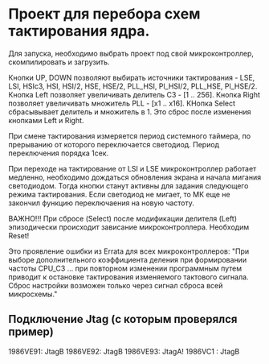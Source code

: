 # Проект для перебора схем тактирования ядра.

Для запуска, необходимо выбрать проект под свой микроконтроллер, скомпилировать и загрузить.

Кнопки UP, DOWN позволяют выбирать источники тактирования - LSE, LSI, HSIc3, HSI, HSI/2, HSE, HSE/2, PLL_HSI, Pl_HSI/2, PLL_HSE, Pl_HSE/2.
Кнопка Left позволяет увеличивать делитель C3 - [1 .. 256].
Кнопка Right позволяет увеличивать множитель PLL - [x1 .. x16].
КНопка Select сбрасывывает делитель и множитель в 1. Это сброс после изменения кнопками Left и Right.

При смене тактирования измеряется период системного таймера, по прерыванию от которого переключается светодиод. Период переключения порядка 1сек.

При переходе на тактирование от LSI и LSE микроконтроллер работает медленно, необходимо дождаться обновления экрана и начала мигания светодиодом. Тогда кнопки станут активны для задания следующего режима тактирования. Если светодиод не мигает, то МК еще не закончил функцию переключаения на новую частоту.


ВАЖНО!!!  При сбросе (Select) после модификации делителя (Left) эпизодически происходит зависание микроконтроллера. Необходим Reset!

Это проявление ошибки из Errata для всех микроконтроллеров:
"При выборе дополнительного коэффициента деления при формировании частоты CPU_C3 ... при повторном изменении программным путем приводит к остановке тактирования изменяемого тактового сигнала. Сброс настройки возможен только через сигнал сброса всей микросхемы."

## Подключение Jtag (с которым проверялся пример)
1986VE91: JtagB
1986VE92: JtagB
1986VE93:   JtagA!
1986VC1 : JtagB
